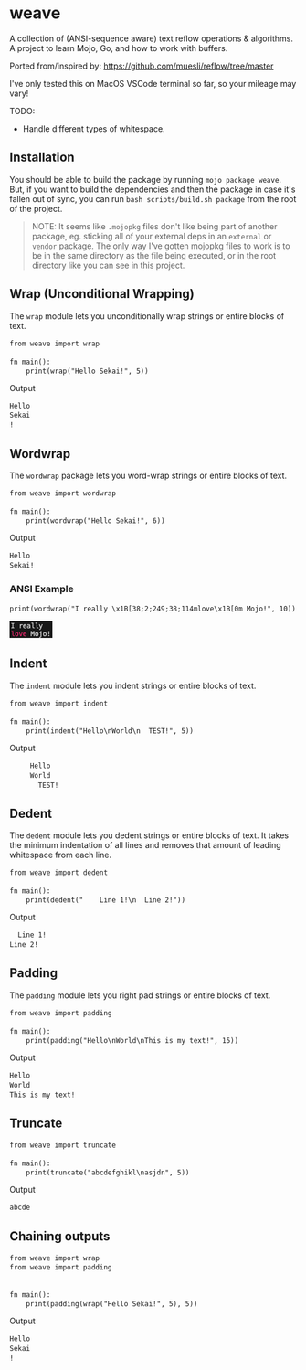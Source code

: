 # weave

A collection of (ANSI-sequence aware) text reflow operations & algorithms. A project to learn Mojo, Go, and how to work with buffers.

Ported from/inspired by: <https://github.com/muesli/reflow/tree/master>

I've only tested this on MacOS VSCode terminal so far, so your mileage may vary!

TODO:

- Handle different types of whitespace.

## Installation

You should be able to build the package by running `mojo package weave`. But, if you want to build the dependencies and then the package in case it's fallen out of sync, you can run `bash scripts/build.sh package` from the root of the project.

> NOTE: It seems like `.mojopkg` files don't like being part of another package, eg. sticking all of your external deps in an `external` or `vendor` package. The only way I've gotten mojopkg files to work is to be in the same directory as the file being executed, or in the root directory like you can see in this project.

## Wrap (Unconditional Wrapping)

The `wrap` module lets you unconditionally wrap strings or entire blocks of text.

```mojo
from weave import wrap

fn main():
    print(wrap("Hello Sekai!", 5))
```

Output

```txt
Hello
Sekai
!
```

## Wordwrap

The `wordwrap` package lets you word-wrap strings or entire blocks of text.

```mojo
from weave import wordwrap

fn main():
    print(wordwrap("Hello Sekai!", 6))
```

Output

```txt
Hello
Sekai!
```

### ANSI Example

```mojo
print(wordwrap("I really \x1B[38;2;249;38;114mlove\x1B[0m Mojo!", 10))
```

![ANSI Example Output](https://github.com/thatstoasty/weave/blob/main/weave.png)

## Indent

The `indent` module lets you indent strings or entire blocks of text.

```mojo
from weave import indent

fn main():
    print(indent("Hello\nWorld\n  TEST!", 5))
```

Output

```txt
     Hello
     World
       TEST!
```

## Dedent

The `dedent` module lets you dedent strings or entire blocks of text.
It takes the minimum indentation of all lines and removes that amount of leading whitespace from each line.

```mojo
from weave import dedent

fn main():
    print(dedent("    Line 1!\n  Line 2!"))
```

Output

```txt
  Line 1!
Line 2!
```

## Padding

The `padding` module lets you right pad strings or entire blocks of text.

```mojo
from weave import padding

fn main():
    print(padding("Hello\nWorld\nThis is my text!", 15))
```

Output

```txt
Hello
World
This is my text!
```

## Truncate

```mojo
from weave import truncate

fn main():
    print(truncate("abcdefghikl\nasjdn", 5))
```

Output

```txt
abcde
```

## Chaining outputs

```mojo
from weave import wrap
from weave import padding


fn main():
    print(padding(wrap("Hello Sekai!", 5), 5))
```

Output

```txt
Hello
Sekai
!
```
